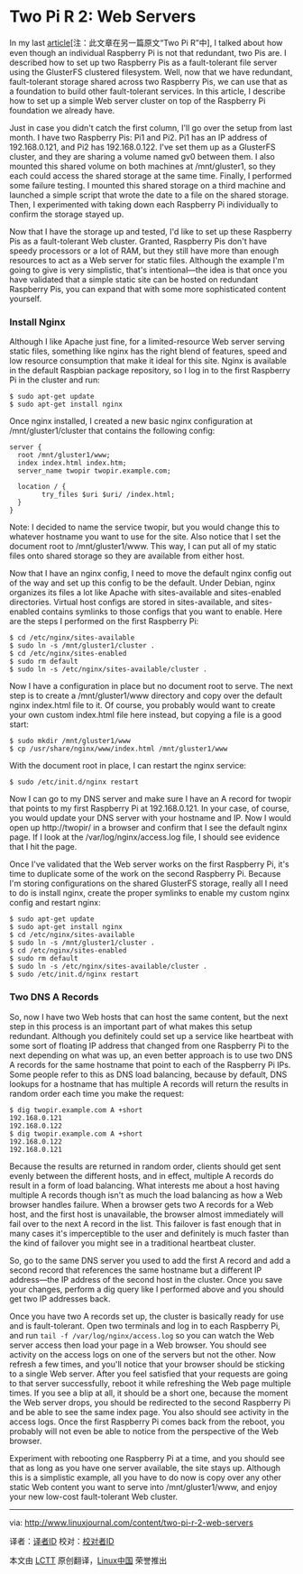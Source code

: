 Two Pi R 2: Web Servers
================================================================================
In my last [article][1][注：此文章在另一篇原文“Two Pi R”中], I talked about how even though an individual Raspberry Pi is not that redundant, two Pis are. I described how to set up two Raspberry Pis as a fault-tolerant file server using the GlusterFS clustered filesystem. Well, now that we have redundant, fault-tolerant storage shared across two Raspberry Pis, we can use that as a foundation to build other fault-tolerant services. In this article, I describe how to set up a simple Web server cluster on top of the Raspberry Pi foundation we already have. 

 Just in case you didn't catch the first column, I'll go over the setup from last month. I have two Raspberry Pis: Pi1 and Pi2. Pi1 has an IP address of 192.168.0.121, and Pi2 has 192.168.0.122. I've set them up as a GlusterFS cluster, and they are sharing a volume named gv0 between them. I also mounted this shared volume on both machines at /mnt/gluster1, so they each could access the shared storage at the same time. Finally, I performed some failure testing. I mounted this shared storage on a third machine and launched a simple script that wrote the date to a file on the shared storage. Then, I experimented with taking down each Raspberry Pi individually to confirm the storage stayed up.

Now that I have the storage up and tested, I'd like to set up these Raspberry Pis as a fault-tolerant Web cluster. Granted, Raspberry Pis don't have speedy processors or a lot of RAM, but they still have more than enough resources to act as a Web server for static files. Although the example I'm going to give is very simplistic, that's intentional—the idea is that once you have validated that a simple static site can be hosted on redundant Raspberry Pis, you can expand that with some more sophisticated content yourself.

### Install Nginx ###

Although I like Apache just fine, for a limited-resource Web server serving static files, something like nginx has the right blend of features, speed and low resource consumption that make it ideal for this site. Nginx is available in the default Raspbian package repository, so I log in to the first Raspberry Pi in the cluster and run: 

    $ sudo apt-get update
    $ sudo apt-get install nginx

Once nginx installed, I created a new basic nginx configuration at /mnt/gluster1/cluster that contains the following config: 

    server {
      root /mnt/gluster1/www;
      index index.html index.htm;
      server_name twopir twopir.example.com;
    
      location / {
            try_files $uri $uri/ /index.html;
      }
    }

Note: I decided to name the service twopir, but you would change this to whatever hostname you want to use for the site. Also notice that I set the document root to /mnt/gluster1/www. This way, I can put all of my static files onto shared storage so they are available from either host.

Now that I have an nginx config, I need to move the default nginx config out of the way and set up this config to be the default. Under Debian, nginx organizes its files a lot like Apache with sites-available and sites-enabled directories. Virtual host configs are stored in sites-available, and sites-enabled contains symlinks to those configs that you want to enable. Here are the steps I performed on the first Raspberry Pi: 

    $ cd /etc/nginx/sites-available
    $ sudo ln -s /mnt/gluster1/cluster .
    $ cd /etc/nginx/sites-enabled
    $ sudo rm default
    $ sudo ln -s /etc/nginx/sites-available/cluster .

Now I have a configuration in place but no document root to serve. The next step is to create a /mnt/gluster1/www directory and copy over the default nginx index.html file to it. Of course, you probably would want to create your own custom index.html file here instead, but copying a file is a good start: 

    $ sudo mkdir /mnt/gluster1/www
    $ cp /usr/share/nginx/www/index.html /mnt/gluster1/www

With the document root in place, I can restart the nginx service: 

    $ sudo /etc/init.d/nginx restart

Now I can go to my DNS server and make sure I have an A record for twopir that points to my first Raspberry Pi at 192.168.0.121. In your case, of course, you would update your DNS server with your hostname and IP. Now I would open up http://twopir/ in a browser and confirm that I see the default nginx page. If I look at the /var/log/nginx/access.log file, I should see evidence that I hit the page.

Once I've validated that the Web server works on the first Raspberry Pi, it's time to duplicate some of the work on the second Raspberry Pi. Because I'm storing configurations on the shared GlusterFS storage, really all I need to do is install nginx, create the proper symlinks to enable my custom nginx config and restart nginx: 

    $ sudo apt-get update
    $ sudo apt-get install nginx
    $ cd /etc/nginx/sites-available
    $ sudo ln -s /mnt/gluster1/cluster .
    $ cd /etc/nginx/sites-enabled
    $ sudo rm default
    $ sudo ln -s /etc/nginx/sites-available/cluster .
    $ sudo /etc/init.d/nginx restart

### Two DNS A Records ###

So, now I have two Web hosts that can host the same content, but the next step in this process is an important part of what makes this setup redundant. Although you definitely could set up a service like heartbeat with some sort of floating IP address that changed from one Raspberry Pi to the next depending on what was up, an even better approach is to use two DNS A records for the same hostname that point to each of the Raspberry Pi IPs. Some people refer to this as DNS load balancing, because by default, DNS lookups for a hostname that has multiple A records will return the results in random order each time you make the request: 

    $ dig twopir.example.com A +short
    192.168.0.121
    192.168.0.122
    $ dig twopir.example.com A +short
    192.168.0.122
    192.168.0.121

Because the results are returned in random order, clients should get sent evenly between the different hosts, and in effect, multiple A records do result in a form of load balancing. What interests me about a host having multiple A records though isn't as much the load balancing as how a Web browser handles failure. When a browser gets two A records for a Web host, and the first host is unavailable, the browser almost immediately will fail over to the next A record in the list. This failover is fast enough that in many cases it's imperceptible to the user and definitely is much faster than the kind of failover you might see in a traditional heartbeat cluster.

So, go to the same DNS server you used to add the first A record and add a second record that references the same hostname but a different IP address—the IP address of the second host in the cluster. Once you save your changes, perform a dig query like I performed above and you should get two IP addresses back. 

Once you have two A records set up, the cluster is basically ready for use and is fault-tolerant. Open two terminals and log in to each Raspberry Pi, and run `tail -f /var/log/nginx/access.log` so you can watch the Web server access then load your page in a Web browser. You should see activity on the access logs on one of the servers but not the other. Now refresh a few times, and you'll notice that your browser should be sticking to a single Web server. After you feel satisfied that your requests are going to that server successfully, reboot it while refreshing the Web page multiple times. If you see a blip at all, it should be a short one, because the moment the Web server drops, you should be redirected to the second Raspberry Pi and be able to see the same index page. You also should see activity in the access logs. Once the first Raspberry Pi comes back from the reboot, you probably will not even be able to notice from the perspective of the Web browser. 

Experiment with rebooting one Raspberry Pi at a time, and you should see that as long as you have one server available, the site stays up. Although this is a simplistic example, all you have to do now is copy over any other static Web content you want to serve into /mnt/gluster1/www, and enjoy your new low-cost fault-tolerant Web cluster. 

--------------------------------------------------------------------------------

via: http://www.linuxjournal.com/content/two-pi-r-2-web-servers

译者：[译者ID](https://github.com/译者ID) 校对：[校对者ID](https://github.com/校对者ID)

本文由 [LCTT](https://github.com/LCTT/TranslateProject) 原创翻译，[Linux中国](http://linux.cn/) 荣誉推出

[1]:http://www.linuxjournal.com/content/two-pi-r